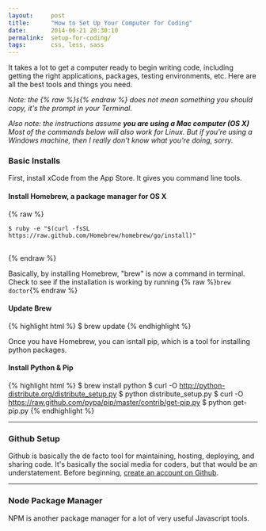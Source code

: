 ```yaml
---
layout:     post
title:      "How to Set Up Your Computer for Coding"
date:       2014-06-21 20:30:10
permalink:  setup-for-coding/
tags:       css, less, sass
---
```


It takes a lot to get a computer ready to begin writing code, including getting the right applications, packages, testing environments, etc. Here are all the best tools and things you need.

<!--more-->

*Note: the {% raw %}<code>$</code>{% endraw %} does not mean something you should copy, it's the prompt in your Terminal.*

*Also note: the instructions assume* ***you are using a Mac computer (OS X)*** *Most of the commands below will also work for Linux. But if you're using a Windows machine, then I really don't know what you're doing, sorry.*

### Basic Installs

First, install xCode from the App Store. It gives you command line tools.

#### Install Homebrew, a package manager for OS X

{% raw %}
<div class="highlight">
    <pre>
<code>$ ruby -e "$(curl -fsSL https://raw.github.com/Homebrew/homebrew/go/install)"</code>
    </pre>
</div>
{% endraw %}

Basically, by installing Homebrew, "brew" is now a command in terminal. Check to see if the installation is working by running {% raw %}<code>brew doctor</code>{% endraw %}

#### Update Brew

{% highlight html %}
$ brew update
{% endhighlight %}

Once you have Homebrew, you can isntall pip, which is a tool for installing python packages.

#### Install Python & Pip

{% highlight html %}
$ brew install python
$ curl -O http://python-distribute.org/distribute_setup.py
$ python distribute_setup.py
$ curl -O https://raw.github.com/pypa/pip/master/contrib/get-pip.py
$ python get-pip.py
{% endhighlight %}

-------------

### Github Setup

Github is basically the de facto tool for maintaining, hosting, deploying, and sharing code. It's basically the social media for coders, but that would be an understatement. Before beginning, [create an account on Github](https://github.com/).

-------------

### Node Package Manager

NPM is another package manager for a lot of very useful Javascript tools.

